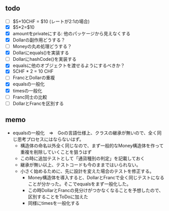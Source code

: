 ## todo
- [ ] \$5+10CHF = \$10 (レートが2:1の場合)
- [x] \$5*2=\$10
- [x] amountをprivateにする: 他のパッケージから見えなくする
- [x] Dollarの副作用どうする？
- [ ] Moneyの丸め処理どうする？
- [x] Dollarにequals()を実装する
- [ ] DollarにhashCode()を実装する
- [x] equalsに他のオブジェクトを渡せるようにするべきか？
- [x] 5CHF * 2 = 10 CHF
- [ ] FrancとDollarの重複
- [x] equalsの一般化
- [x] timesの一般化
- [ ] Franc同士の比較
- [ ] DollarとFrancを区別する

## memo
- equalsの一般化　⇒　Goの言語仕様上、クラスの継承が無いので、全く同じ思考プロセスにはならないはず。
  - 構造体の命名以外全く同じなので、まず一般的なMoney構造体を作って重複を削除していくことを狙うはず
  - この時に追加テストとして「通貨種別の判定」を記載しておく
  - 継承が無い以上、テストコードも今のままではいられない。
  - 小さく始めるために、先に設計を変えた場合のテストを修正する。
    - Money構造体を導入すると、DollarとFrancで全く同じテストになることが分かった。そこでequalsをまず一般化した。
    - この時DollarとFrancの見分けがつかなくなることを予想したので、区別することをToDoに加えた
    - 同様にtimesを一般化する
